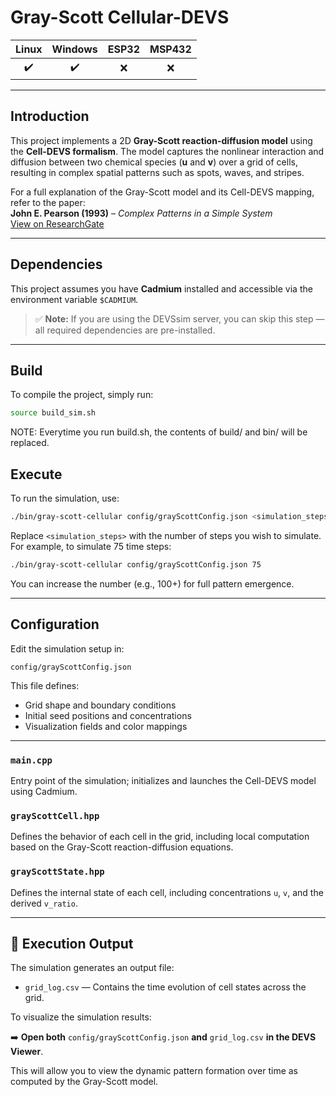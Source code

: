 # Gray-Scott Cellular-DEVS

| Linux | Windows | ESP32 | MSP432 |
|:-----:|:-------:|:-----:|:------:|
| ✔️    | ✔️      | ❌    | ❌     |

---

## Introduction

This project implements a 2D **Gray-Scott reaction-diffusion model** using the **Cell-DEVS formalism**. The model captures the nonlinear interaction and diffusion between two chemical species (**u** and **v**) over a grid of cells, resulting in complex spatial patterns such as spots, waves, and stripes.

For a full explanation of the Gray-Scott model and its Cell-DEVS mapping, refer to the paper:  
**John E. Pearson (1993)** – *Complex Patterns in a Simple System*  
[View on ResearchGate](https://www.researchgate.net/publication/6011915_Complex_Patterns_in_a_Simple_System)

---

## Dependencies

This project assumes you have **Cadmium** installed and accessible via the environment variable `$CADMIUM`.

> ✅ **Note:** If you are using the DEVSsim server, you can skip this step — all required dependencies are pre-installed.

---

## Build

To compile the project, simply run:

```bash
source build_sim.sh
```
NOTE: Everytime you run build.sh, the contents of build/ and bin/ will be replaced.

## Execute

To run the simulation, use:

```bash
./bin/gray-scott-cellular config/grayScottConfig.json <simulation_steps>
```

Replace `<simulation_steps>` with the number of steps you wish to simulate.  
For example, to simulate 75 time steps:

```bash
./bin/gray-scott-cellular config/grayScottConfig.json 75
```

You can increase the number (e.g., 100+) for full pattern emergence.

---

## Configuration

Edit the simulation setup in:

```
config/grayScottConfig.json
```

This file defines:
- Grid shape and boundary conditions
- Initial seed positions and concentrations
- Visualization fields and color mappings

---
### `main.cpp`
Entry point of the simulation; initializes and launches the Cell-DEVS model using Cadmium.

### `grayScottCell.hpp`
Defines the behavior of each cell in the grid, including local computation based on the Gray-Scott reaction-diffusion equations.

### `grayScottState.hpp`
Defines the internal state of each cell, including concentrations `u`, `v`, and the derived `v_ratio`.

---

## 🧪 Execution Output

The simulation generates an output file:

- `grid_log.csv` — Contains the time evolution of cell states across the grid.

To visualize the simulation results:

➡️ **Open both** `config/grayScottConfig.json` **and** `grid_log.csv` **in the DEVS Viewer**.

This will allow you to view the dynamic pattern formation over time as computed by the Gray-Scott model.
